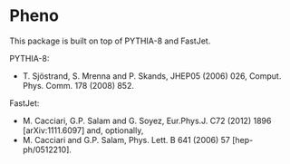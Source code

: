 # Pheno
This package is built on top of PYTHIA-8 and FastJet.

PYTHIA-8: 
  - T. Sjöstrand, S. Mrenna and P. Skands, JHEP05 (2006) 026, Comput. Phys. Comm. 178 (2008) 852.
  
FastJet: 
  - M. Cacciari, G.P. Salam and G. Soyez, Eur.Phys.J. C72 (2012) 1896 [arXiv:1111.6097] and, optionally, 
  - M. Cacciari and G.P. Salam, Phys. Lett. B 641 (2006) 57 [hep-ph/0512210]. 


